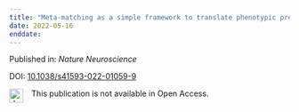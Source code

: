 ```yaml
---
title: "Meta-matching as a simple framework to translate phenotypic predictive models from big to small data"
date: 2022-05-16
enddate:
---
```


Published in: *Nature Neuroscience*

DOI: [10.1038/s41593-022-01059-9](https://doi.org/10.1038/s41593-022-01059-9)

<img src="https://upload.wikimedia.org/wikipedia/commons/thumb/0/0e/Closed_Access_logo_transparent.svg/1200px-Closed_Access_logo_transparent.svg.png" alt="drawing" width="25" align="left"/> &nbsp;&nbsp;&nbsp;This publication is not available in Open Access.



